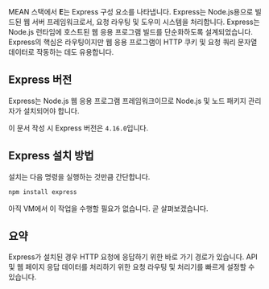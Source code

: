 MEAN 스택에서 **E**는 Express 구성 요소를 나타냅니다. Express는 Node.js용으로 빌드된 웹 서버 프레임워크로서, 요청 라우팅 및 도우미 시스템을 처리합니다. Express는 Node.js 런타임에 호스트된 웹 응용 프로그램 빌드를 단순화하도록 설계되었습니다. Express의 핵심은 라우팅이지만 웹 응용 프로그램이 HTTP 쿠키 및 요청 쿼리 문자열 데이터로 작동하는 데도 유용합니다.

## <a name="express-version"></a>Express 버전

Express는 Node.js 웹 응용 프로그램 프레임워크이므로 Node.js 및 노드 패키지 관리자가 설치되어야 합니다.

이 문서 작성 시 Express 버전은 `4.16.0`입니다.

## <a name="how-to-install-express"></a>Express 설치 방법

설치는 다음 명령을 실행하는 것만큼 간단합니다.

   ```bash
   npm install express
   ```

아직 VM에서 이 작업을 수행할 필요가 없습니다. 곧 살펴보겠습니다.

## <a name="summary"></a>요약

Express가 설치된 경우 HTTP 요청에 응답하기 위한 바로 가기 경로가 있습니다. API 및 웹 페이지 응답 데이터를 처리하기 위한 요청 라우팅 및 처리기를 빠르게 설정할 수 있습니다.